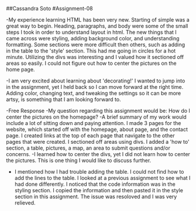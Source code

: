 ##Cassandra Soto
#Assignment-08

-My experience learning HTML has been very new. Starting of simple was a great way to begin. Heading, paragraphs, and body were some of the small steps I took in order to understand layout in html. The new things that I came across were styling, adding background color, and understanding formatting. Some sections were more difficult then others, such as adding in the table to the 'style' section. This had me going in circles for a hot minute. Utilizing the divs was interesting and I valued how it sectioned off areas so easily. I could not figure out how to center the pictures on the home page.

-I am very excited about learning about 'decorating!' I wanted to jump into in the assignment, yet I held back so I can move forward at the right time. Adding color, changing text, and tweaking the settings so it can be more artsy, is something that I am looking forward to.

-Free Response
  -My question regarding this assignment would be: How do I center the pictures on the homepage?
  -A brief summary of my work would include a lot of sitting down and paying attention. I made 3 pages for the website, which started off with the homepage, about page, and the contact page. I created links at the top of each page that navigate to the other pages that were created. I sectioned off areas using divs. I added a 'how to' section, a table, pictures, a map, an area to submit questions and/or concerns.
  -I learned how to center the divs, yet I did not learn how to center the pictures. This is one thing I would like to discuss further.
  - I mentioned how I had trouble adding the table. I could not find how to add the lines to the table. I looked at a previous assignment to see what I had done differently. I noticed that the code information was in the styling section. I copied the information and then pasted it in the style section in this assignment. The issue was resoloved and I was very relieved. 
